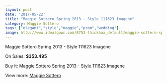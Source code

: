 ```yaml
---
layout: post
date: '2017-05-22'
title: "Maggie Sottero Spring 2013 - Style 111623 Imagene"
category: Maggie Sottero
tags: ["elegant","style","maggie","prom","wedding"]
image: http://www.idealgown.com/8753-thickbox_default/maggie-sottero-spring-2013-style-111623-imagene.jpg
---
```

Maggie Sottero Spring 2013 - Style 111623 Imagene

On Sales: **$353.495**
<a href="https://www.idealgown.com/en/maggie-sottero/3635-maggie-sottero-spring-2013-style-111623-imagene.html"><amp-img layout="responsive" width="600" height="600" src="//www.idealgown.com/8753-thickbox_default/maggie-sottero-spring-2013-style-111623-imagene.jpg" alt="Maggie Sottero Spring 2013 - Style 111623 Imagene 0" /></a>
<a href="https://www.idealgown.com/en/maggie-sottero/3635-maggie-sottero-spring-2013-style-111623-imagene.html"><amp-img layout="responsive" width="600" height="600" src="//www.idealgown.com/8752-thickbox_default/maggie-sottero-spring-2013-style-111623-imagene.jpg" alt="Maggie Sottero Spring 2013 - Style 111623 Imagene 1" /></a>

Buy it: [Maggie Sottero Spring 2013 - Style 111623 Imagene](https://www.idealgown.com/en/maggie-sottero/3635-maggie-sottero-spring-2013-style-111623-imagene.html "Maggie Sottero Spring 2013 - Style 111623 Imagene")

View more: [Maggie Sottero](https://www.idealgown.com/en/45-maggie-sottero "Maggie Sottero")